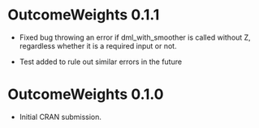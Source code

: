 # OutcomeWeights 0.1.1

* Fixed bug throwing an error if dml_with_smoother is called without Z, regardless whether it is a required input or not.

* Test added to rule out similar errors in the future


# OutcomeWeights 0.1.0

* Initial CRAN submission.
